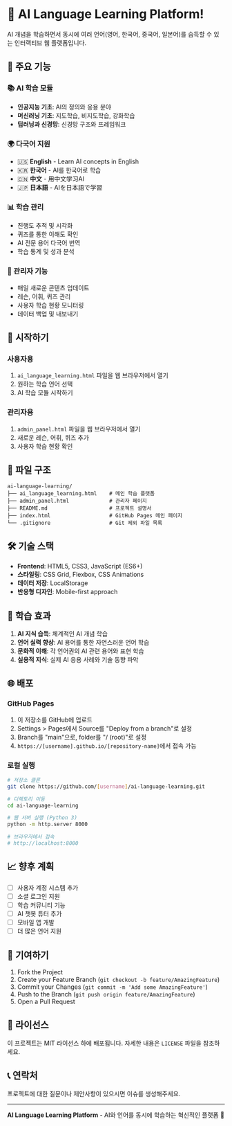 # 🤖 AI Language Learning Platform!

AI 개념을 학습하면서 동시에 여러 언어(영어, 한국어, 중국어, 일본어)를 습득할 수 있는 인터랙티브 웹 플랫폼입니다.

## 🌟 주요 기능

### 📚 AI 학습 모듈
- **인공지능 기초**: AI의 정의와 응용 분야
- **머신러닝 기초**: 지도학습, 비지도학습, 강화학습
- **딥러닝과 신경망**: 신경망 구조와 프레임워크

### 🌍 다국어 지원
- 🇺🇸 **English** - Learn AI concepts in English
- 🇰🇷 **한국어** - AI를 한국어로 학습
- 🇨🇳 **中文** - 用中文学习AI
- 🇯🇵 **日本語** - AIを日本語で学習

### 📊 학습 관리
- 진행도 추적 및 시각화
- 퀴즈를 통한 이해도 확인
- AI 전문 용어 다국어 번역
- 학습 통계 및 성과 분석

### 🔧 관리자 기능
- 매일 새로운 콘텐츠 업데이트
- 레슨, 어휘, 퀴즈 관리
- 사용자 학습 현황 모니터링
- 데이터 백업 및 내보내기

## 🚀 시작하기

### 사용자용
1. `ai_language_learning.html` 파일을 웹 브라우저에서 열기
2. 원하는 학습 언어 선택
3. AI 학습 모듈 시작하기

### 관리자용
1. `admin_panel.html` 파일을 웹 브라우저에서 열기
2. 새로운 레슨, 어휘, 퀴즈 추가
3. 사용자 학습 현황 확인

## 📁 파일 구조

```
ai-language-learning/
├── ai_language_learning.html    # 메인 학습 플랫폼
├── admin_panel.html             # 관리자 페이지
├── README.md                    # 프로젝트 설명서
├── index.html                   # GitHub Pages 메인 페이지
└── .gitignore                   # Git 제외 파일 목록
```

## 🛠️ 기술 스택

- **Frontend**: HTML5, CSS3, JavaScript (ES6+)
- **스타일링**: CSS Grid, Flexbox, CSS Animations
- **데이터 저장**: LocalStorage
- **반응형 디자인**: Mobile-first approach

## 🎯 학습 효과

1. **AI 지식 습득**: 체계적인 AI 개념 학습
2. **언어 실력 향상**: AI 용어를 통한 자연스러운 언어 학습
3. **문화적 이해**: 각 언어권의 AI 관련 용어와 표현 학습
4. **실용적 지식**: 실제 AI 응용 사례와 기술 동향 파악

## 🌐 배포

### GitHub Pages
1. 이 저장소를 GitHub에 업로드
2. Settings > Pages에서 Source를 "Deploy from a branch"로 설정
3. Branch를 "main"으로, folder를 "/ (root)"로 설정
4. `https://[username].github.io/[repository-name]`에서 접속 가능

### 로컬 실행
```bash
# 저장소 클론
git clone https://github.com/[username]/ai-language-learning.git

# 디렉토리 이동
cd ai-language-learning

# 웹 서버 실행 (Python 3)
python -m http.server 8000

# 브라우저에서 접속
# http://localhost:8000
```

## 📈 향후 계획

- [ ] 사용자 계정 시스템 추가
- [ ] 소셜 로그인 지원
- [ ] 학습 커뮤니티 기능
- [ ] AI 챗봇 튜터 추가
- [ ] 모바일 앱 개발
- [ ] 더 많은 언어 지원

## 🤝 기여하기

1. Fork the Project
2. Create your Feature Branch (`git checkout -b feature/AmazingFeature`)
3. Commit your Changes (`git commit -m 'Add some AmazingFeature'`)
4. Push to the Branch (`git push origin feature/AmazingFeature`)
5. Open a Pull Request

## 📄 라이선스

이 프로젝트는 MIT 라이선스 하에 배포됩니다. 자세한 내용은 `LICENSE` 파일을 참조하세요.

## 📞 연락처

프로젝트에 대한 질문이나 제안사항이 있으시면 이슈를 생성해주세요.

---

**AI Language Learning Platform** - AI와 언어를 동시에 학습하는 혁신적인 플랫폼 🚀
